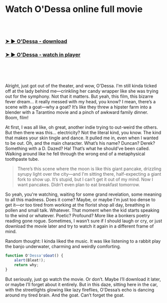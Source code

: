 <h1>Watch O'Dessa online full movie</h1>


<br><br>

<h3><a href="https://Shawns-belperchtaheb1970.github.io/drtpetplfo/">➤ ► O'Dessa - download</a></h3> 
<h3><a href="https://Shawns-belperchtaheb1970.github.io/drtpetplfo/">➤ ► O'Dessa - watch in player</a></h3>


<br><br><br>


Alright, just got out of the theater, and wow, O'Dessa. I'm still kinda ticked off at the lady behind me—crinkling her candy wrapper like she was trying out for the symphony. Not that it matters. But yeah, this film, this bizarre fever dream... it really messed with my head, you know? I mean, there’s a scene with a goat—why a goat? It’s like they threw a hipster farm into a blender with a Tarantino movie and a pinch of awkward family dinner. Boom, film!

At first, I was all like, oh great, another indie trying to out-weird the others. But then there was this... electricity? Not the literal kind, you know. The kind that makes your skin tingle and dance. It pulled me in, even when I wanted to be out. Oh, and the main character. What’s his name? Duncan? Derek? Something with a D. Dazed? Ha! That’s what he should’ve been called. Walking around like he fell through the wrong end of a metaphysical toothpaste tube.

> There’s this scene where the moon is like this giant pancake, drizzling syrupy light over the city—and I'm sitting there, half-expecting a giant fork to show up. It’s stupid, but I can't get it out of my mind. Now I want pancakes. Didn’t even plan to eat breakfast tomorrow. 

So yeah, you're watching, waiting for some grand revelation, some meaning to all this madness. Does it come? Maybe, or maybe I'm just too dense to get it—or too tired from working at the florist shop all day, breathing in pollen and small talk. Whatever. That moment when the kid starts speaking to the wind or whatever. Poetic? Profound? More like a bonkers poetry reading gone rogue. Sometimes, I wasn’t sure if I should laugh or cry, or just download the movie later and try to watch it again in a different frame of mind.

Random thought: I kinda liked the music. It was like listening to a rabbit play the banjo underwater, charming and weirdly comforting. 

```javascript
function O'Dessa'sGoat() {
    alert(Bleat!);
    return why;
}
```

But seriously, just go watch the movie. Or don’t. Maybe I’ll download it later, or maybe I’ll forget about it entirely. But in this daze, sitting here in the car, with the streetlights glowing like lazy fireflies, O'Dessa’s echo is dancing around my tired brain. And the goat. Can’t forget the goat.
